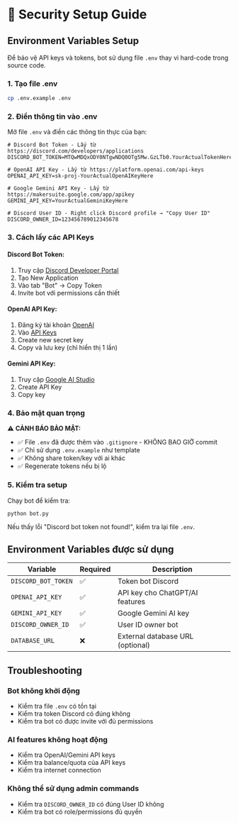 # 🔐 Security Setup Guide

## Environment Variables Setup

Để bảo vệ API keys và tokens, bot sử dụng file `.env` thay vì hard-code trong source code.

### 1. Tạo file .env

```bash
cp .env.example .env
```

### 2. Điền thông tin vào .env

Mở file `.env` và điền các thông tin thực của bạn:

```env
# Discord Bot Token - Lấy từ https://discord.com/developers/applications
DISCORD_BOT_TOKEN=MTQwMDQxODY0NTgwNDQ0OTg5Mw.GzLTb0.YourActualTokenHere

# OpenAI API Key - Lấy từ https://platform.openai.com/api-keys  
OPENAI_API_KEY=sk-proj-YourActualOpenAIKeyHere

# Google Gemini API Key - Lấy từ https://makersuite.google.com/app/apikey
GEMINI_API_KEY=YourActualGeminiKeyHere

# Discord User ID - Right click Discord profile → "Copy User ID"
DISCORD_OWNER_ID=123456789012345678
```

### 3. Cách lấy các API Keys

#### Discord Bot Token:
1. Truy cập [Discord Developer Portal](https://discord.com/developers/applications)
2. Tạo New Application
3. Vào tab "Bot" → Copy Token
4. Invite bot với permissions cần thiết

#### OpenAI API Key:
1. Đăng ký tài khoản [OpenAI](https://platform.openai.com/)
2. Vào [API Keys](https://platform.openai.com/api-keys)
3. Create new secret key
4. Copy và lưu key (chỉ hiển thị 1 lần)

#### Gemini API Key:
1. Truy cập [Google AI Studio](https://makersuite.google.com/)
2. Create API Key
3. Copy key

### 4. Bảo mật quan trọng

⚠️ **CẢNH BÁO BẢO MẬT:**

- ✅ File `.env` đã được thêm vào `.gitignore` - KHÔNG BAO GIỜ commit
- ✅ Chỉ sử dụng `.env.example` như template  
- ✅ Không share token/key với ai khác
- ✅ Regenerate tokens nếu bị lộ

### 5. Kiểm tra setup

Chạy bot để kiểm tra:

```bash
python bot.py
```

Nếu thấy lỗi "Discord bot token not found!", kiểm tra lại file `.env`.

## Environment Variables được sử dụng

| Variable | Required | Description |
|----------|----------|-------------|
| `DISCORD_BOT_TOKEN` | ✅ | Token bot Discord |
| `OPENAI_API_KEY` | ✅ | API key cho ChatGPT/AI features |  
| `GEMINI_API_KEY` | ✅ | Google Gemini AI key |
| `DISCORD_OWNER_ID` | ✅ | User ID owner bot |
| `DATABASE_URL` | ❌ | External database URL (optional) |

## Troubleshooting

### Bot không khởi động
- Kiểm tra file `.env` có tồn tại
- Kiểm tra token Discord có đúng không
- Kiểm tra bot có được invite với đủ permissions

### AI features không hoạt động  
- Kiểm tra OpenAI/Gemini API keys
- Kiểm tra balance/quota của API keys
- Kiểm tra internet connection

### Không thể sử dụng admin commands
- Kiểm tra `DISCORD_OWNER_ID` có đúng User ID không
- Kiểm tra bot có role/permissions đủ quyền
